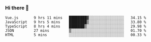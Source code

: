 ### Hi there 👋

<!--
**xin-code/Xin-code** is a ✨ _special_ ✨ repository because its `README.md` (this file) appears on your GitHub profile.

Here are some ideas to get you started:
<!--START_SECTION:waka-->
```text
Vue.js       9 hrs 11 mins   ████████▓░░░░░░░░░░░░░░░░   34.15 % 
JavaScript   9 hrs 5 mins    ████████▒░░░░░░░░░░░░░░░░   33.80 % 
TypeScript   8 hrs 4 mins    ███████▒░░░░░░░░░░░░░░░░░   29.98 % 
JSON         27 mins         ▒░░░░░░░░░░░░░░░░░░░░░░░░   01.70 % 
HTML         5 mins          ░░░░░░░░░░░░░░░░░░░░░░░░░   00.33 % 
```
<!--END_SECTION:waka-->
